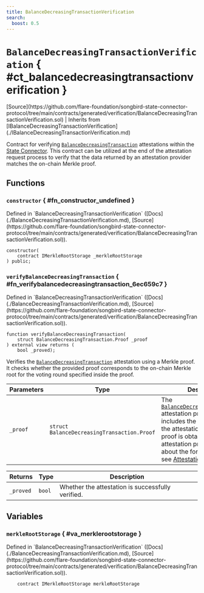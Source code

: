 ```yaml
---
title: BalanceDecreasingTransactionVerification
search:
  boost: 0.5
---
```


<!-- This is an autogenerated file. Do not edit! -->

# `BalanceDecreasingTransactionVerification` { #ct_balancedecreasingtransactionverification }

<div class="api-node-source" markdown>
[Source](https://github.com/flare-foundation/songbird-state-connector-protocol/tree/main/contracts/generated/verification/BalanceDecreasingTransactionVerification.sol) | Inherits from [IBalanceDecreasingTransactionVerification](./IBalanceDecreasingTransactionVerification.md)
</div>

<div class="api-node-internal" markdown>

Contract for verifying [`BalanceDecreasingTransaction`](../attestation-types/BalanceDecreasingTransaction.md) attestations within the [State Connector](https://docs.flare.network/tech/state-connector/).
This contract can be utilized at the end of the attestation request process to verify that the data
returned by an attestation provider matches the on-chain Merkle proof.

</div>

<div class="api-node-type" markdown>

## Functions

<div class="api-node" markdown>

### `constructor` { #fn_constructor_undefined }

<div class="api-node-source" markdown>
Defined in `BalanceDecreasingTransactionVerification` ([Docs](./BalanceDecreasingTransactionVerification.md), [Source](https://github.com/flare-foundation/songbird-state-connector-protocol/tree/main/contracts/generated/verification/BalanceDecreasingTransactionVerification.sol)).
</div>

<div class="api-node-internal" markdown>

```solidity
constructor(
    contract IMerkleRootStorage _merkleRootStorage
) public;
```

</div>
</div>

<div class="api-node" markdown>

### `verifyBalanceDecreasingTransaction` { #fn_verifybalancedecreasingtransaction_6ec659c7 }

<div class="api-node-source" markdown>
Defined in `BalanceDecreasingTransactionVerification` ([Docs](./BalanceDecreasingTransactionVerification.md), [Source](https://github.com/flare-foundation/songbird-state-connector-protocol/tree/main/contracts/generated/verification/BalanceDecreasingTransactionVerification.sol)).
</div>

<div class="api-node-internal" markdown>

```solidity
function verifyBalanceDecreasingTransaction(
    struct BalanceDecreasingTransaction.Proof _proof
) external view returns (
    bool _proved);
```

Verifies the [`BalanceDecreasingTransaction`](../attestation-types/BalanceDecreasingTransaction.md) attestation using a Merkle proof.
It checks whether the provided proof corresponds to the on-chain Merkle root for the voting round specified inside the proof.

| Parameters | Type | Description |
| ---------- | ---- | ----------- |
| `_proof` | `struct BalanceDecreasingTransaction.Proof` | The [`BalanceDecreasingTransaction`](../attestation-types/BalanceDecreasingTransaction.md) attestation proof, which includes the Merkle proof and the attestation data.               This proof is obtained directly from attestation providers.               To learn about the format of this data, see [Attestation types](https://github.com/flare-foundation/songbird-state-connector-protocol/blob/main/specs/attestations/attestation-type-definition.md). |

| Returns | Type | Description |
| ------- | ---- | ----------- |
| `_proved` | `bool` | Whether the attestation is successfully verified. |
</div>
</div>

</div>

<div class="api-node-type" markdown>

## Variables

<div class="api-node" markdown>

### `merkleRootStorage` { #va_merklerootstorage }

<div class="api-node-source" markdown>
Defined in `BalanceDecreasingTransactionVerification` ([Docs](./BalanceDecreasingTransactionVerification.md), [Source](https://github.com/flare-foundation/songbird-state-connector-protocol/tree/main/contracts/generated/verification/BalanceDecreasingTransactionVerification.sol)).
</div>

<div class="api-node-internal" markdown>

```solidity
    contract IMerkleRootStorage merkleRootStorage
```

</div>
</div>

</div>

